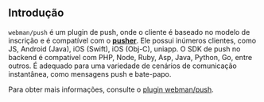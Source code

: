 ## Introdução

`webman/push` é um plugin de push, onde o cliente é baseado no modelo de inscrição e é compatível com o **[pusher](https://pusher.com)**. Ele possui inúmeros clientes, como JS, Android (Java), iOS (Swift), iOS (Obj-C), uniapp. O SDK de push no backend é compatível com PHP, Node, Ruby, Asp, Java, Python, Go, entre outros. É adequado para uma variedade de cenários de comunicação instantânea, como mensagens push e bate-papo.

Para obter mais informações, consulte o [plugin webman/push](https://www.workerman.net/plugin/2).
